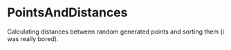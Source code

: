 # PointsAndDistances
Calculating distances between random generated points and sorting them (i was really bored).
